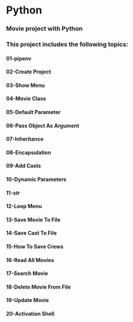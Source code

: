 # Python
### Movie project with Python
### This project includes the following topics:
#### 01-pipenv
#### 02-Create Project
#### 03-Show Menu
#### 04-Movie Class
#### 05-Default Parameter
#### 06-Pass Object As Argument
#### 07-Inheritance
#### 08-Encapsulation
#### 09-Add Casts
#### 10-Dynamic Parameters
#### 11-_str_
#### 12-Loop Menu
#### 13-Save Movie To File
#### 14-Save Cast To File
#### 15-How To Save Crews
#### 16-Read All Movies
#### 17-Search Movie
#### 18-Delete Movie From File
#### 19-Update Movie
#### 20-Activation Shell
